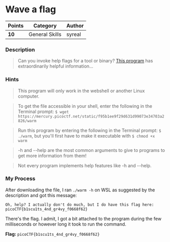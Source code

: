 # Wave a flag

| Points | Category       | Author |
|--------|----------------|--------|
| **10** | General Skills | syreal |

### Description
> Can you invoke help flags for a tool or binary? [This program](https://mercury.picoctf.net/static/f95b1ee9f29d631d99073e34703a2826/warm) has extraordinarily helpful information...

### Hints
> This program will only work in the webshell or another Linux computer.

> To get the file accessible in your shell, enter the following in the Terminal prompt: `$ wget https://mercury.picoctf.net/static/f95b1ee9f29d631d99073e34703a2826/warm`

> Run this program by entering the following in the Terminal prompt: `$ ./warm`, but you'll first have to make it executable with `$ chmod +x warm`

> -h and --help are the most common arguments to give to programs to get more information from them!

> Not every program implements help features like -h and --help.

### My Process

After downloading the file, I ran `./warm -h` on WSL as suggested by the description and got this message:

`Oh, help? I actually don't do much, but I do have this flag here: picoCTF{b1scu1ts_4nd_gr4vy_f0668f62}`

There's the flag. I admit, I got a bit attached to the program during the few milliseconds or however long it took to run the command.

**Flag:** `picoCTF{b1scu1ts_4nd_gr4vy_f0668f62}`
